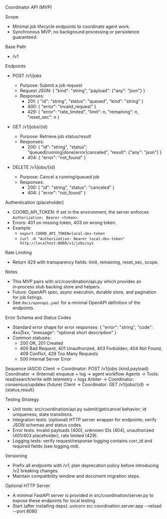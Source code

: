 Coordinator API (MVP)

Scope
- Minimal job lifecycle endpoints to coordinate agent work.
- Synchronous MVP; no background processing or persistence guaranteed.

Base Path
- /v1

Endpoints
- POST /v1/jobs
  - Purpose: Submit a job request
  - Request JSON:
    { "kind": "string", "payload": {"any": "json"} }
  - Responses:
    - 201: { "id": "string", "status": "queued", "kind": "string" }
    - 400: { "error": "invalid_request" }
    - 429: { "error": "rate_limited", "limit": n, "remaining": n, "reset_sec": n }

- GET /v1/jobs/{id}
  - Purpose: Retrieve job status/result
  - Responses:
    - 200: { "id": "string", "status": "queued|running|done|error|canceled", "result": {"any": "json"} }
    - 404: { "error": "not_found" }

- DELETE /v1/jobs/{id}
  - Purpose: Cancel a running/queued job
  - Responses:
    - 200: { "id": "string", "status": "canceled" }
    - 404: { "error": "not_found" }

Authentication (placeholder)
- COORD_API_TOKEN: if set in the environment, the server enforces `Authorization: Bearer <token>`.
- Errors: 401 on missing token, 403 on wrong token.
- Example:
  - `export COORD_API_TOKEN=local-dev-token`
  - `curl -H "Authorization: Bearer local-dev-token" http://localhost:8080/v1/jobs/xyz`

Rate Limiting
- Return 429 with transparency fields: limit, remaining, reset_sec, scope.

Notes
- This MVP pairs with src/coordination/api.py which provides an in‑process stub backing store and helpers.
- Future: OpenAPI spec, async execution, durable store, and pagination for job listings.
 - See `docs/openapi.yaml` for a minimal OpenAPI definition of the endpoints.

Error Schema and Status Codes
- Standard error shape for error responses:
  { "error": "string", "code": 4xx|5xx, "message": "optional short description" }
- Common statuses:
  - 200 OK, 201 Created
  - 400 Bad Request, 401 Unauthorized, 403 Forbidden, 404 Not Found, 409 Conflict, 429 Too Many Requests
  - 500 Internal Server Error

Sequence (ASCII)
Client -> Coordinator: POST /v1/jobs {kind,payload}
Coordinator -> (Internal) enqueue + log -> agent workflow
Agents -> Tools: read/search/write with telemetry + logs
Arbiter -> Coordinator: consensus/updates (future)
Client -> Coordinator: GET /v1/jobs/{id} -> {status,result}

Testing Strategy
- Unit tests: src/coordination/api.py submit/get/cancel behavior; id uniqueness; state transitions.
- Integration tests: (optional) HTTP server wrapper for endpoints; verify JSON schemas and status codes.
- Error tests: invalid payloads (400), unknown IDs (404), unauthorized (401/403 placeholder), rate limited (429).
- Logging tests: verify request/response logging contains corr_id and required fields (see logging.md).

Versioning
- Prefix all endpoints with /v1; plan deprecation policy before introducing /v2 breaking changes.
- Maintain compatibility window and document migration steps.

Optional HTTP Server
- A minimal FastAPI server is provided in src/coordination/server.py to expose these endpoints for local testing.
- Start (after installing deps):
  uvicorn src.coordination.server:app --reload --port 8080
